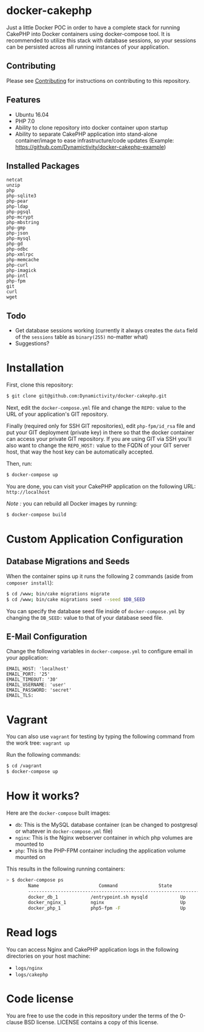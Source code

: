 docker-cakephp
==============

Just a little Docker POC in order to have a complete stack for running CakePHP into Docker containers using docker-compose tool. It is recommended to utilize this stack with database sessions, so your sessions can be persisted across all running instances of your application.

## Contributing
Please see [Contributing](CONTRIBUTING.md) for instructions on contributing to this repository.

## Features
- Ubuntu 16.04
- PHP 7.0
- Ability to clone repository into docker container upon startup
- Ability to separate CakePHP application into stand-alone container/image to ease infrastructure/code updates (Example: https://github.com/Dynamictivity/docker-cakephp-example)

## Installed Packages
```
netcat
unzip
php
php-sqlite3
php-pear
php-ldap
php-pgsql
php-mcrypt
php-mbstring
php-gmp
php-json
php-mysql
php-gd
php-odbc
php-xmlrpc
php-memcache
php-curl
php-imagick
php-intl
php-fpm
git
curl
wget
```

## Todo
- Get database sessions working (currently it always creates the `data` field of the `sessions` table as `binary(255)` no-matter what)
- Suggestions?

# Installation

First, clone this repository:

```bash
$ git clone git@github.com:Dynamictivity/docker-cakephp.git
```

Next, edit the `docker-compose.yml` file and change the `REPO:` value to the URL of your application's GIT repository.

Finally (required only for SSH GIT repositories), edit `php-fpm/id_rsa` file and put your GIT deployment (private key) in there so that the docker container can access your private GIT repository. If you are using GIT via SSH you'll also want to change the `REPO_HOST:` value to the FQDN of your GIT server host, that way the host key can be automatically accepted.

Then, run:

```bash
$ docker-compose up
```

You are done, you can visit your CakePHP application on the following URL: `http://localhost`

_Note :_ you can rebuild all Docker images by running:

```bash
$ docker-compose build
```

# Custom Application Configuration

## Database Migrations and Seeds

When the container spins up it runs the following 2 commands (aside from `composer install`):

```bash
$ cd /www; bin/cake migrations migrate
$ cd /www; bin/cake migrations seed --seed $DB_SEED
```

You can specify the database seed file inside of `docker-compose.yml` by changing the `DB_SEED:` value to that of your database seed file.

## E-Mail Configuration
Change the following variables in `docker-compose.yml` to configure email in your application:

```
EMAIL_HOST: 'localhost'
EMAIL_PORT: '25'
EMAIL_TIMEOUT: '30'
EMAIL_USERNAME: 'user'
EMAIL_PASSWORD: 'secret'
EMAIL_TLS:
```

# Vagrant
You can also use `vagrant` for testing by typing the following command from the work tree: `vagrant up`

Run the following commands:

```bash
$ cd /vagrant
$ docker-compose up
```

# How it works?

Here are the `docker-compose` built images:

* `db`: This is the MySQL database container (can be changed to postgresql or whatever in `docker-compose.yml` file)
* `nginx`: This is the Nginx webserver container in which php volumes are mounted to
* `php`: This is the PHP-FPM container including the application volume mounted on

This results in the following running containers:

```bash
> $ docker-compose ps
        Name                      Command               State              Ports
        -------------------------------------------------------------------------------------------
        docker_db_1            /entrypoint.sh mysqld            Up      0.0.0.0:3306->3306/tcp
        docker_nginx_1         nginx                            Up      443/tcp, 0.0.0.0:80->80/tcp
        docker_php_1           php5-fpm -F                      Up      9000/tcp
```

# Read logs

You can access Nginx and CakePHP application logs in the following directories on your host machine:

* `logs/nginx`
* `logs/cakephp`

# Code license

You are free to use the code in this repository under the terms of the 0-clause BSD license. LICENSE contains a copy of this license.
